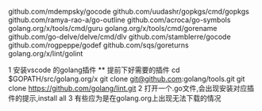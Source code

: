 github.com/mdempsky/gocode 
github.com/uudashr/gopkgs/cmd/gopkgs 
github.com/ramya-rao-a/go-outline 
github.com/acroca/go-symbols 
golang.org/x/tools/cmd/guru 
golang.org/x/tools/cmd/gorename 
github.com/go-delve/delve/cmd/dlv 
github.com/stamblerre/gocode 
github.com/rogpeppe/godef 
github.com/sqs/goreturns 
golang.org/x/lint/golint 

1 安装vscode 的golang插件
** 提前下好需要的插件
  cd $GOPATH/src/golang.org/x
  git clone git@github.com:golang/tools.git 
  git clone https://github.com/golang/lint.git
2 打开一个.go文件,会出现安装对应插件的提示,install all
3 有些应为是在golang.org上出现无法下载的情况
